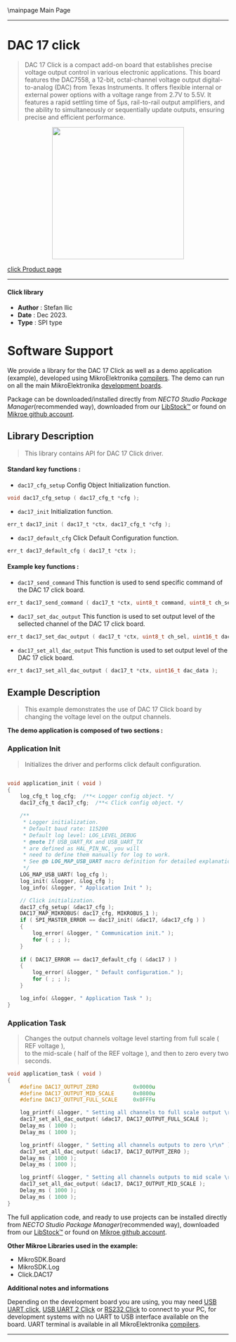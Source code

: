 \mainpage Main Page

---
# DAC 17 click

> DAC 17 Click is a compact add-on board that establishes precise voltage output control in various electronic applications. This board features the DAC7558, a 12-bit, octal-channel voltage output digital-to-analog (DAC) from Texas Instruments. It offers flexible internal or external power options with a voltage range from 2.7V to 5.5V. It features a rapid settling time of 5µs, rail-to-rail output amplifiers, and the ability to simultaneously or sequentially update outputs, ensuring precise and efficient performance.

<p align="center">
  <img src="https://download.mikroe.com/images/click_for_ide/dac17_click.png" height=300px>
</p>

[click Product page](https://www.mikroe.com/dac-17-click)

---


#### Click library

- **Author**        : Stefan Ilic
- **Date**          : Dec 2023.
- **Type**          : SPI type


# Software Support

We provide a library for the DAC 17 Click
as well as a demo application (example), developed using MikroElektronika
[compilers](https://www.mikroe.com/necto-studio).
The demo can run on all the main MikroElektronika [development boards](https://www.mikroe.com/development-boards).

Package can be downloaded/installed directly from *NECTO Studio Package Manager*(recommended way), downloaded from our [LibStock&trade;](https://libstock.mikroe.com) or found on [Mikroe github account](https://github.com/MikroElektronika/mikrosdk_click_v2/tree/master/clicks).

## Library Description

> This library contains API for DAC 17 Click driver.

#### Standard key functions :

- `dac17_cfg_setup` Config Object Initialization function.
```c
void dac17_cfg_setup ( dac17_cfg_t *cfg );
```

- `dac17_init` Initialization function.
```c
err_t dac17_init ( dac17_t *ctx, dac17_cfg_t *cfg );
```

- `dac17_default_cfg` Click Default Configuration function.
```c
err_t dac17_default_cfg ( dac17_t *ctx );
```

#### Example key functions :

- `dac17_send_command` This function is used to send specific command of the DAC 17 click board.
```c
err_t dac17_send_command ( dac17_t *ctx, uint8_t command, uint8_t ch_sel, uint16_t data_in );
```

- `dac17_set_dac_output` This function is used to set output level of the sellected channel of the DAC 17 click board.
```c
err_t dac17_set_dac_output ( dac17_t *ctx, uint8_t ch_sel, uint16_t dac_data );
```

- `dac17_set_all_dac_output` This function is used to set output level of the DAC 17 click board.
```c
err_t dac17_set_all_dac_output ( dac17_t *ctx, uint16_t dac_data );
```

## Example Description

> This example demonstrates the use of DAC 17 Click board by changing the voltage level on the output channels.

**The demo application is composed of two sections :**

### Application Init

> Initializes the driver and performs click default configuration.

```c

void application_init ( void )
{
    log_cfg_t log_cfg;  /**< Logger config object. */
    dac17_cfg_t dac17_cfg;  /**< Click config object. */

    /** 
     * Logger initialization.
     * Default baud rate: 115200
     * Default log level: LOG_LEVEL_DEBUG
     * @note If USB_UART_RX and USB_UART_TX 
     * are defined as HAL_PIN_NC, you will 
     * need to define them manually for log to work. 
     * See @b LOG_MAP_USB_UART macro definition for detailed explanation.
     */
    LOG_MAP_USB_UART( log_cfg );
    log_init( &logger, &log_cfg );
    log_info( &logger, " Application Init " );

    // Click initialization.
    dac17_cfg_setup( &dac17_cfg );
    DAC17_MAP_MIKROBUS( dac17_cfg, MIKROBUS_1 );
    if ( SPI_MASTER_ERROR == dac17_init( &dac17, &dac17_cfg ) )
    {
        log_error( &logger, " Communication init." );
        for ( ; ; );
    }
    
    if ( DAC17_ERROR == dac17_default_cfg ( &dac17 ) )
    {
        log_error( &logger, " Default configuration." );
        for ( ; ; );
    }

    log_info( &logger, " Application Task " );
}
```

### Application Task

> Changes the output channels voltage level starting from full scale ( REF voltage ),  
 to the mid-scale ( half of the REF voltage ), and then to zero every two seconds.

```c
void application_task ( void )
{
    #define DAC17_OUTPUT_ZERO           0x0000u
    #define DAC17_OUTPUT_MID_SCALE      0x0800u
    #define DAC17_OUTPUT_FULL_SCALE     0x0FFFu

    log_printf( &logger, " Setting all channels to full scale output \r\n" );
    dac17_set_all_dac_output( &dac17, DAC17_OUTPUT_FULL_SCALE );
    Delay_ms ( 1000 );
    Delay_ms ( 1000 );

    log_printf( &logger, " Setting all channels outputs to zero \r\n" );
    dac17_set_all_dac_output( &dac17, DAC17_OUTPUT_ZERO );
    Delay_ms ( 1000 );
    Delay_ms ( 1000 );

    log_printf( &logger, " Setting all channels outputs to mid scale \r\n" );
    dac17_set_all_dac_output( &dac17, DAC17_OUTPUT_MID_SCALE );
    Delay_ms ( 1000 );
    Delay_ms ( 1000 );
}
```


The full application code, and ready to use projects can be installed directly from *NECTO Studio Package Manager*(recommended way), downloaded from our [LibStock&trade;](https://libstock.mikroe.com) or found on [Mikroe github account](https://github.com/MikroElektronika/mikrosdk_click_v2/tree/master/clicks).

**Other Mikroe Libraries used in the example:**

- MikroSDK.Board
- MikroSDK.Log
- Click.DAC17

**Additional notes and informations**

Depending on the development board you are using, you may need
[USB UART click](https://www.mikroe.com/usb-uart-click),
[USB UART 2 Click](https://www.mikroe.com/usb-uart-2-click) or
[RS232 Click](https://www.mikroe.com/rs232-click) to connect to your PC, for
development systems with no UART to USB interface available on the board. UART
terminal is available in all MikroElektronika
[compilers](https://shop.mikroe.com/compilers).

---
